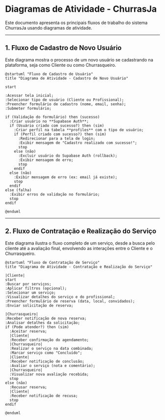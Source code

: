 # Diagramas de Atividade - ChurrasJa

Este documento apresenta os principais fluxos de trabalho do sistema ChurrasJa usando diagramas de atividade.

---

## 1. Fluxo de Cadastro de Novo Usuário

Este diagrama mostra o processo de um novo usuário se cadastrando na plataforma, seja como Cliente ou como Churrasqueiro.

```plantuml
@startuml "Fluxo de Cadastro de Usuário"
title "Diagrama de Atividade - Cadastro de Novo Usuário"

start

:Acessar tela inicial;
:Selecionar tipo de usuário (Cliente ou Profissional);
:Preencher formulário de cadastro (nome, email, senha);
:Submeter formulário;

if (Validação do formulário) then (sucesso)
  :Criar usuário no **Supabase Auth**;
  if (Usuário criado com sucesso?) then (sim)
    :Criar perfil na tabela **profiles** com o tipo de usuário;
    if (Perfil criado com sucesso?) then (sim)
      :Redirecionar para a tela de login;
      :Exibir mensagem de "Cadastro realizado com sucesso!";
      stop
    else (não)
      :Excluir usuário do Supabase Auth (rollback);
      :Exibir mensagem de erro;
      stop
    endif
  else (não)
    :Exibir mensagem de erro (ex: email já existe);
    stop
  endif
else (falha)
  :Exibir erros de validação no formulário;
  stop
endif

@enduml
```

---

## 2. Fluxo de Contratação e Realização do Serviço

Este diagrama ilustra o fluxo completo de um serviço, desde a busca pelo cliente até a avaliação final, envolvendo as interações entre o Cliente e o Churrasqueiro.

```plantuml
@startuml "Fluxo de Contratação de Serviço"
title "Diagrama de Atividade - Contratação e Realização do Serviço"

|Cliente|
start
:Buscar por serviços;
:Aplicar filtros (opcional);
:Selecionar um serviço;
:Visualizar detalhes do serviço e do profissional;
:Preencher formulário de reserva (data, local, convidados);
:Enviar solicitação de reserva;

|Churrasqueiro|
:Receber notificação de nova reserva;
:Analisar detalhes da solicitação;
if (Pode atender?) then (sim)
  :Aceitar reserva;
  |Cliente|
  :Receber confirmação do agendamento;
  |Churrasqueiro|
  :Realizar o serviço na data combinada;
  :Marcar serviço como "Concluído";
  |Cliente|
  :Receber notificação de conclusão;
  :Avaliar o serviço (nota e comentário);
  |Churrasqueiro|
  :Visualizar nova avaliação recebida;
  stop
else (não)
  :Recusar reserva;
  |Cliente|
  :Receber notificação de recusa;
  stop
endif

@enduml
```
